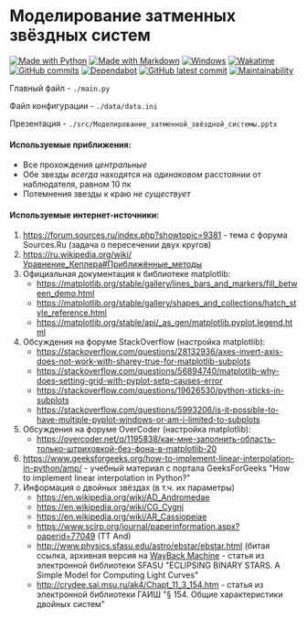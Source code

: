 # Моделирование затменных звёздных систем

[![Made with Python](https://img.shields.io/badge/Made%20with-Python-1f425f.svg)](https://www.python.org/)
[![Made with Markdown](https://img.shields.io/badge/Made%20with-Markdown-1f425f.svg)](http://commonmark.org)
[![Windows](https://svgshare.com/i/ZhY.svg)](https://svgshare.com/i/ZhY.svg)
[![Wakatime](https://wakatime.com/badge/user/ede740b4-c066-46b1-94e3-8631a44edbbc/project/68c47a79-df9e-405c-aacb-26f8a66702d4.svg)](https://wakatime.com/@matveypol003)
[![GitHub commits](https://flat.badgen.net/github/commits/PM-95025/scientificProject)](https://GitHub.com/PM-95025/scientificProject/commit/)
[![Dependabot](https://flat.badgen.net/github/dependabot/PM-95025/scientificProject)](https://github.com/PM-95025/scientificProject/network/updates)
[![GitHub latest commit](https://flat.badgen.net/github/last-commit/PM-95025/scientificProject)](https://github.com/PM-95025/scientificProject/commits)
[![Maintainability](https://api.codeclimate.com/v1/badges/c366428254a5bf01ae87/maintainability)](https://codeclimate.com/github/PM-95025/scientificProject/maintainability)

Главный файл - `./main.py`

Файл конфигурации - `./data/data.ini`

Презентация - `./src/Моделирование_затменной_звёздной_системы.pptx`

#### Используемые приближения:
- Все прохождения _центральные_
- Обе звезды _всегда_ находятся на _одинаковом_ расстоянии от наблюдателя, равном 10 пк
- Потемнения звезды к краю _не существует_


#### Используемые интернет-источники:
1. https://forum.sources.ru/index.php?showtopic=9381 - тема с форума Sources.Ru (задача о пересечении двух кругов)
2. https://ru.wikipedia.org/wiki/Уравнение_Кеплера#Приближённые_методы
3. Официальная документация к библиотеке matplotlib:
	- https://matplotlib.org/stable/gallery/lines_bars_and_markers/fill_between_demo.html
	- https://matplotlib.org/stable/gallery/shapes_and_collections/hatch_style_reference.html
	- https://matplotlib.org/stable/api/_as_gen/matplotlib.pyplot.legend.html
4. Обсуждения на форуме StackOverflow (настройка matplotlib):
	- https://stackoverflow.com/questions/28132936/axes-invert-axis-does-not-work-with-sharey-true-for-matplotlib-subplots
	- https://stackoverflow.com/questions/56894740/matplotlib-why-does-setting-grid-with-pyplot-setp-causes-error
	- https://stackoverflow.com/questions/19626530/python-xticks-in-subplots
	- https://stackoverflow.com/questions/5993206/is-it-possible-to-have-multiple-pyplot-windows-or-am-i-limited-to-subplots
5. Обсуждения на форуме OverCoder (настройка matplotlib):
	- https://overcoder.net/q/1195838/как-мне-заполнить-область-только-штриховкой-без-фона-в-matplotlib-20
6. https://www.geeksforgeeks.org/how-to-implement-linear-interpolation-in-python/amp/ - учебный материал с портала GeeksForGeeks "How to implement linear interpolation in Python?"
7. Информация о двойных звёздах (в т.ч. их параметры)
	- https://en.wikipedia.org/wiki/AD_Andromedae
	- https://en.wikipedia.org/wiki/CG_Cygni
    - https://en.wikipedia.org/wiki/AR_Cassiopeiae
	- https://www.scirp.org/journal/paperinformation.aspx?paperid=77049 (TT And)
	- http://www.physics.sfasu.edu/astro/ebstar/ebstar.html (битая ссылка, архивная версия на [WayBack Machine](https://web.archive.org/web/20220501021646/http://www.physics.sfasu.edu/astro/ebstar/ebstar.html) - статья из электронной библиотеки SFASU "ECLIPSING BINARY STARS. A Simple Model for Computing Light Curves"
	- http://crydee.sai.msu.ru/ak4/Chapt_11_3_154.htm - статья из электронной библиотеки ГАИШ "§ 154. Общие характеристики двойных систем"
